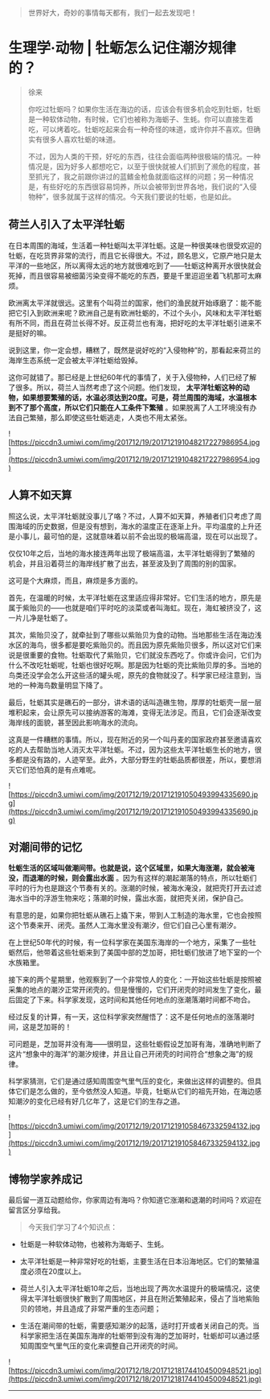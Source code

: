 > 世界好大，奇妙的事情每天都有，我们一起去发现吧！

# 生理学·动物 | 牡蛎怎么记住潮汐规律的？

> 徐来
> 
> 你吃过牡蛎吗？如果你生活在海边的话，应该会有很多机会吃到牡蛎，牡蛎是一种软体动物，有时候，它们也被称为海蛎子、生蚝。你可以直接生着吃，可以烤着吃。牡蛎吃起来会有一种奇怪的味道，或许你并不喜欢。但确实有很多人喜欢牡蛎的味道。
> 
> 不过，因为人类的干预，好吃的东西，往往会面临两种很极端的情况。一种情况是，因为好多人都想吃它，以至于很快就被人们抓到了濒危的程度，甚至抓光了，我之前跟你讲过的蓝鳍金枪鱼就面临这样的问题；另一种情况是，有些好吃的东西很容易饲养，所以会被带到世界各地，我们说的“入侵物种”，很多就属于这样的情况。今天我们要说的牡蛎，也是如此。

## 荷兰人引入了太平洋牡蛎

在日本周围的海域，生活着一种牡蛎叫太平洋牡蛎。这是一种很美味也很受欢迎的牡蛎，在吃货界非常的流行，而且它长得很大。不过，顾名思义，它原产地只是太平洋的一些地区，所以离得太远的地方就很难吃到了——牡蛎这种离开水很快就会死掉，而且很容易被细菌污染变得不能吃的东西，要是千里迢迢坐着飞机那可太麻烦。

欧洲离太平洋就很远。这里有个叫荷兰的国家，他们的渔民就开始琢磨了：能不能把它引入到欧洲来呢？欧洲自己是有欧洲牡蛎的，不过个头小，风味和太平洋牡蛎有所不同，而且在荷兰长得不好。反正荷兰也有海，把好吃的太平洋牡蛎引进来不是挺好的嘛。

说到这里，你一定会想，糟糕了，既然是说好吃的“入侵物种”的，那看起来荷兰的海岸生态系统一定会被太平洋牡蛎给毁掉。

这你可就错了。那已经是上世纪60年代的事情了，关于入侵物种，人们已经了解了很多。所以，荷兰人当然考虑了这个问题。他们发现， **太平洋牡蛎这种的动物，如果想要繁殖的话，水温必须达到20度。可是，荷兰周围的海域，水温根本到不了那个高度，所以它们只能在人工条件下繁殖** 。如果脱离了人工环境没有办法自己繁殖，那么即使这些牡蛎逃走，人类也不用太紧张。

![https://piccdn3.umiwi.com/img/201712/19/201712191048217227986954.jpg](https://piccdn3.umiwi.com/img/201712/19/201712191048217227986954.jpg)

## 人算不如天算

照这么说，太平洋牡蛎就没事儿了咯？不过，人算不如天算，养殖者们只考虑了周围海域的历史数据，但是没有想到，海水的温度正在逐渐上升。平均温度的上升还是小事儿，最可怕的是，这就意味着以前不会出现的极端高温，现在可以出现了。

仅仅10年之后，当地的海水接连两年出现了极端高温，太平洋牡蛎得到了繁殖的机会，并且沿着荷兰的海岸线扩散了出去，甚至波及到了周围的别的国家。

这可是个大麻烦，而且，麻烦是多方面的。

首先，在温暖的时候，太平洋牡蛎在这里适应得非常好。它们生活的地方，原先是属于紫贻贝的——也就是咱们平时吃的淡菜或者叫海虹。现在，海虹被挤没了，这一片儿净是牡蛎了。

其次，紫贻贝没了，就牵扯到了哪些以紫贻贝为食的动物。当地那些生活在海边浅水区的海鸟，很多都是要吃紫贻贝的。而且因为原先紫贻贝很多，所以这对它们来说是很重要的食物。牡蛎取代了紫贻贝，它们就没东西吃了。你或许会问，它们为什么不改吃牡蛎呢，牡蛎也很好吃啊。那是因为牡蛎的壳比紫贻贝厚的多。当地的鸟类还没学会怎么开这些活的罐头呢，原先的食物就没了。科学家已经注意到，当地的一种海鸟数量明显下降了。

最后，牡蛎其实是礁石的一部分，讲术语的话叫造礁生物，厚厚的牡蛎壳一层一层堆积起来，会让原先可以接纳游客的海滩，变得无法涉足。而且，它们会逐渐改变海岸线的面貌，甚至因此影响海水的流向。

这真是一件糟糕的事情。所以，现在附近的另一个叫丹麦的国家政府甚至邀请喜欢吃的人去帮助当地人消灭太平洋牡蛎。不过，因为这些太平洋牡蛎生长的地方，很多都是没有路的，人迹罕至。此外，大部分野生的牡蛎品质都很差，所以，要想消灭它们恐怕真的是有点难呢。

![https://piccdn3.umiwi.com/img/201712/19/201712191050493994335690.jpg](https://piccdn3.umiwi.com/img/201712/19/201712191050493994335690.jpg)

## 对潮间带的记忆

 **牡蛎生活的区域叫做潮间带。也就是说，这个区域里，如果大海涨潮，就会被淹没，而退潮的时候，则会露出水面** 。因为有这样的潮起潮落的特点，所以牡蛎们平时的行为也是跟这个节奏有关的。涨潮的时候，被海水淹没，就把壳打开去过滤海水当中的浮游生物来吃；落潮的时候，露出水面，就把壳关闭，保护自己。

有意思的是，如果你把牡蛎从礁石上撬下来，带到人工制造的海水里，它也会按照这个节奏来开、闭壳。虽然人工海水里没有潮汐，但它们自己心里有潮汐。

在上世纪50年代的时候，有一位科学家在美国东海岸的一个地方，采集了一些牡蛎然后，他带着这些牡蛎来到了美国中部的芝加哥，把牡蛎们放进了地下室的一个水族箱里。

接下来的两个星期里，他观察到了一个非常惊人的变化：一开始这些牡蛎是按照被采集的地点的潮汐正常开闭壳的。但是慢慢的，它们开闭壳的时间发生了变化，最后固定了下来。科学家发现，这时间和其他任何地点的涨潮落潮时间都不吻合。

经过反复的计算，有一天，这位科学家突然醒悟了：这不是任何地点的涨落潮时间，这是芝加哥的！

可问题是，芝加哥并没有海——很明显，这些牡蛎假设芝加哥有海，准确地判断了这片“想象中的海洋”的潮汐规律，并且让自己开闭壳的时间符合“想象之海”的规律。

科学家猜测，它们是通过感知周围空气里气压的变化，来做出这样的调整的。但具体它们是怎么做的，至今依然没人知道。毕竟，牡蛎从它们的祖先开始，在海边感知潮汐的变化已经有好几亿年了，这是它们的生存之道。

![https://piccdn3.umiwi.com/img/201712/19/201712191058467332594132.jpg](https://piccdn3.umiwi.com/img/201712/19/201712191058467332594132.jpg)

## 博物学家养成记

最后留一道互动题给你，你家周边有海吗？你知道它涨潮和退潮的时间吗？欢迎在留言区分享给我。

> 今天我们学习了4个知识点：

* 牡蛎是一种软体动物，也被称为海蛎子、生蚝。

* 太平洋牡蛎是一种非常好吃的牡蛎，主要生活在日本沿海地区。它们的繁殖温度必须在20度以上。

* 荷兰人引入太平洋牡蛎10年之后，当地出现了两次水温提升的极端情况，这使得太平洋牡蛎很快扩散到了周围地区，并且在附近繁殖起来，侵占了当地紫贻贝的领地，并且造成了非常严重的生态问题；

* 生活在潮间带的牡蛎，需要感知潮汐的起落，适时打开或者关闭自己的壳。当科学家把生活在美国东海岸的牡蛎带到没有海的芝加哥时，牡蛎却可以通过感知周围空气里气压的变化来调整自己开闭壳的时间。

![https://piccdn3.umiwi.com/img/201712/18/201712181744104500948521.jpg](https://piccdn3.umiwi.com/img/201712/18/201712181744104500948521.jpg)

---
